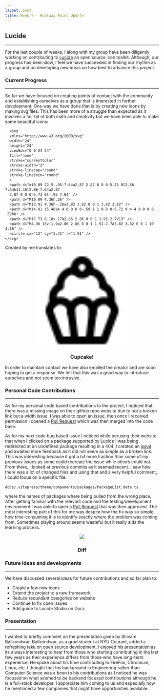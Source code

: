 ```yaml
---
layout: post
title: Week 9 - Halfway Point Update
---
```



## Lucide
------

For the last couple of weeks, I along with my group have been diligently working on contributing to [Lucide](https://github.com/briz123/lucide) an open source icon toolkit. Although, our progress has been slow, I feel we have succeeded in finding our rhythm as a group and on developing new ideas on how best to advance this project.

<!--more-->

### Current Progress
------

So far we have focused on creating points of contact with the community and establishing ourselves as a group that is interested in further development. One way we have done that is by creating new icons by making svg files. This has been more of a struggle than expected as it involves a fair bit of both math and creativity but we have been able to make some beautiful icons:

```
  <svg
  xmlns="http://www.w3.org/2000/svg"
  width="24"
  height="24"
  viewBox="0 0 24 24"
  fill="none"
  stroke="currentColor"
  stroke-width="2"
  stroke-linecap="round"
  stroke-linejoin="round"
  >
  <path d="m10.09 22.5-.95-7.64a2.87 2.87 0 0 0-5.73 0l2.86 7.64h11.46l2.86-7.64a2.87 
  2.87 0 0 0-5.73 0l-.95 7.64" />
  <path d="M10.09 4.36h.26" />
  <path d="M13.91 4.36h-.26a3.82 3.82 0 0 1 3.82 3.82" />
  <path d="M14.81 15.46a4 4 0 0 0 0-.59 1 1 0 0 0-5.72 0 4 4 0 0 0 0 .59h0" />
  <path d="M17.73 8.18v.17a2.86 2.86 0 0 1 1.91 2.7V13" />
  <path d="M4.36 13v-1.9a2.86 2.86 0 0 1 1.91-2.7A3.82 3.82 0 0 1 10 4.18" />
  <circle cx="12" cy="3.41" r="1.91" />
</svg>
```

Created by me translates to:
<p align="center">
    <img src="../images/cupcake.svg" width="300px">
</p>
<h3 align="center">Cupcake!</h3>

In order to maintain contact we have also emailed the creator and are soon hoping to get a response. We felt that this was a good way to introduce ourselves and not seem too intrusive.

### Personal Code Contributions
------
As for my personal code based contributions to the project, I noticed that there was a missing image on their github repo website due to not a broken link but a width issue. I was able to open an [issue](https://github.com/lucide-icons/lucide/issues/2887), then once I received permission I opened a [Pull Request](https://github.com/lucide-icons/lucide/pull/2889) which was then merged into the code base. 

As for my next code bug based issue I noticed while perusing their website that when I clicked on a package supported by Lucide I was being redirected at an undefined package resulting in a 404. I created an [issue](https://github.com/lucide-icons/lucide/issues/2980) and awaited more feedback as it did not seem as simple as a broken link. This was interesting because it got a bit more traction than some of my previous issues as some could recreate the issue while others could not. From there, I looked at previous commits as it seemed recent. I saw how there was a lot of changed files and using that and a very helpful comment, I could focus on a specific file:

```docs/.vitepress/theme/components/packages/PackageList.data.ts```

 where the names of packages where being pulled from the wrong place. After getting familiar with the relevant code and the testing/development environment I was able to open a [Pull Request](https://github.com/lucide-icons/lucide/pull/2983) that was then approved. The most interesting part of this for me was despite how the fix was so simple, how time-consuming it is to identify exactly where the problem was coming from. Sometimes playing around seems wasteful but it really aids the learning process.

<p align="center">
    <img src="../images/ScreenshotDiff.png" width="800px">
</p>
<h3 align="center">Diff</h3>

### Future Ideas and developments
------
We have discussed several ideas for future contributions and so far plan to:

- Create a few new icons
- Extend the project to a new framework
- Reduce redundant categories on website
- Continue to fix open issues
- Add guide to Lucide Studio on Docs

### Presentation 
------
I wanted to briefly comment on the presentation given by Shivam Balikondwar. Balikondwar, as a grad student at NYU Courant, added a refreshing take on open source development. I enjoyed his presentation as its always interesting to hear from those who starting contributing in the last few years as their experience differs from those who have long-term experience. He spoke about his time contributing to FireFox, Chromium, Linux, etc. I thought that his background in Engineering rather than Computer Science was a boon to his contributions as I noticed he was focused on what seemed to be backend focused contributions although he is a full-stack developer. I appreciate him coming to us and especially how he mentioned a few companies that might have opportunities available.